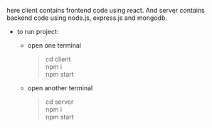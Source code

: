 here client contains frontend code using react.
And server contains backend code using node.js, express.js and mongodb.

* to run project:
  - open one terminal
    >cd client<br>
    >npm i<br>
    >npm start

  - open another terminal
    >cd server<br>
    >npm i<br>
    >npm start
